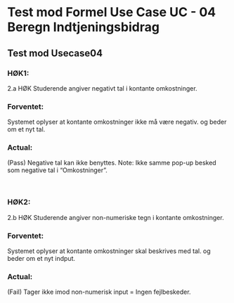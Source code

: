 # Test mod Formel Use Case UC - 04 Beregn Indtjeningsbidrag

## Test mod Usecase04

### HØK1:
2.a HØK Studerende angiver negativt tal i kontante omkostninger.

### Forventet:
Systemet oplyser at kontante omkostninger ikke må være negativ. og beder om et nyt tal.

### Actual:
(Pass) Negative tal kan ikke benyttes. Note: Ikke samme pop-up besked som negative tal i “Omkostninger”. 

<br />

### HØK2:
2.b HØK Studerende angiver non-numeriske tegn i kontante omkostninger.

### Forventet:
Systemet oplyser at kontante omkostninger skal beskrives med tal. og beder om et nyt indput.

### Actual:
(Fail) Tager ikke imod non-numerisk input = Ingen fejlbeskeder.

